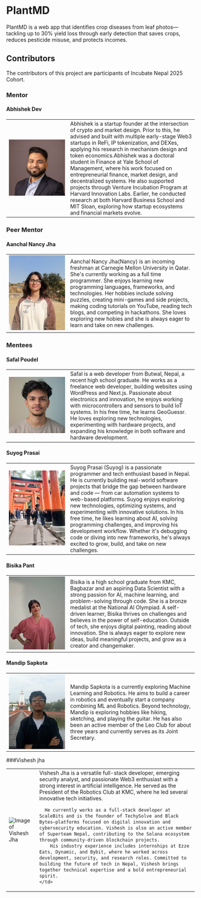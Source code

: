 # PlantMD

PlantMD is a web app that identifies crop diseases from leaf photos—tackling up to 30% yield loss through early detection that saves crops, reduces pesticide misuse, and protects incomes.

## Contributors

The contributors of this project are participants of Incubate Nepal 2025 Cohort.

### Mentor

#### Abhishek Dev

<table>
    <tr>
        <td width=150>
            <img src="Images/AbhishekDev.jpeg" alt="Image of Abhishek Dev"/>
        </td>
        <td>
            Abhishek is a startup founder at the intersection of crypto and market design. Prior to this, he advised and built with multiple early-stage Web3 startups in ReFi, IP tokenization, and DEXes, applying his research in mechanism design and token economics.Abhishek was a doctoral student in Finance at Yale School of Management, where his work focused on entrepreneurial finance, market design, and decentralized systems. He also supported projects through Venture Incubation Program at Harvard Innovation Labs. Earlier, he conducted research at both Harvard Business School and MIT Sloan, exploring how startup ecosystems and financial markets evolve.
        </td>
    </tr>
</table>


### Peer Mentor

#### Aanchal Nancy Jha

<table>
    <tr>
        <td width=150>
            <img src="Images/AanchalNancyJha.jpg" alt="Image of Aanchal Nancy Jha"/>
        </td>
        <td>
            Aanchal Nancy Jha(Nancy) is an incoming freshman at Carnegie Mellon University in Qatar. She's currently working as a full time programmer. She enjoys learning new programming languages, frameworks, and technologies. Her hobbies include solving puzzles, creating mini-games and side projects, making coding tutorials on YouTube, reading tech blogs, and competing in hackathons. She loves exploring new hobies and she is always eager to learn and take on new challenges.
        </td>
    </tr>
</table>

### Mentees


#### Safal Poudel

<table>
    <tr>
        <td width=150>
            <img src="Images/SafalPoudel.jpg" alt="Image of Safal Poudel"/>
        </td>
        <td>
            Safal is a web developer from Butwal, Nepal, a recent high school graduate. He works as a freelance web developer, building websites using WordPress and Next.js. Passionate about electronics and innovation, he enjoys working with microcontrollers and sensors to build IoT systems. In his free time, he learns GeoGuessr. He loves exploring new technologies, experimenting with hardware projects, and expanding his knowledge in both software and hardware development.
        </td>
    </tr>
</table>

#### Suyog Prasai

<table>
    <tr>
        <td width=150>
            <img src="Images/SuyogPrasai.jpg" alt="Image of Suyog Prasai"/>
        </td>
        <td>
           Suyog Prasai (Suyog) is a passionate programmer and tech enthusiast based in Nepal. He is currently building real-world software projects that bridge the gap between hardware and code — from car automation systems to web-based platforms. Suyog enjoys exploring new technologies, optimizing systems, and experimenting with innovative solutions. In his free time, he likes learning about AI, solving programming challenges, and improving his development workflow. Whether it's debugging code or diving into new frameworks, he's always excited to grow, build, and take on new challenges.
        </td>
    </tr>
</table>

#### Bisika Pant

<table>
    <tr>
        <td width=150>
            <img src="Images/BisikaPant.png" alt="Image of Bisika Pant"/>
        </td>
        <td>
           Bisika is a high school graduate from KMC, Bagbazar and an aspiring Data Scientist with a strong passion for AI, machine learning, and problem-solving through code. She is a bronze medalist at the National AI Olympiad. A self-driven learner, Bisika thrives on challenges and believes in the power of self-education. Outside of tech, she enjoys digital painting, reading about innovation. She is always eager to explore new ideas, build meaningful projects, and grow as a creator and changemaker.
        </td>
    </tr>
</table>

#### Mandip Sapkota

<table>
    <tr>
        <td width=150>
            <img src="Images/MandipSapkota.jpeg" alt="Image of Mandip Sapkota"/>
        </td>
        <td>
            Mandip Sapkota is a currently exploring Machine Learning and Robotics. He aims to build a career in robotics and eventually start a company combining ML and Robotics. Beyond technology, Mandip is exploring hobbies like hiking, sketching, and playing the guitar. He has also been an active member of the Leo Club for about three years and currently serves as its Joint Secretary.
        </td>
    </tr>
</table>

###Vishesh jha


<table>
  <tr>
    <td>
      <img src="Images/VisheshJha.jpeg" alt="Image of Vishesh Jha" width="150"/>
    </td>
    <td>
      Vishesh Jha is a versatile full-stack developer, emerging security analyst, and passionate Web3 enthusiast with a strong interest in artificial intelligence. He served as the President of the Robotics Club at KMC, where he led several innovative tech initiatives.

      He currently works as a full-stack developer at ScaleBits and is the founder of TechySolve and Black Bytes—platforms focused on digital innovation and cybersecurity education. Vishesh is also an active member of Superteam Nepal, contributing to the Solana ecosystem through community-driven blockchain projects.
        His industry experience includes internships at Ezze Eats, Dynamic, and Bybit, where he worked across development, security, and research roles. Committed to building the future of tech in Nepal, Vishesh brings together technical expertise and a bold entrepreneurial spirit.
    </td>
  </tr>
</table>

